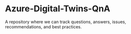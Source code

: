 # Azure-Digital-Twins-QnA
A repository where we can track questions, answers, issues, recommendations, and best practices.
